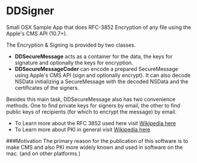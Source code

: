DDSigner
========

Small OSX Sample App that does RFC-3852 Encryption of any file using the Apple's CMS API (10.7+).

The Encryption & Signing is provided by two classes.
- <b>DDSecureMessage</b> acts as a container for the data, the keys for signature and optionally the keys for encryption. 
- <b>DDSecureMessageCoder</b> can encode a prepared SecureMessage using Apple's CMS API (sign and optionally encrypt). It can also decode NSData initializing a SecureMessage with the decoded NSData and the certificates of the signers.

Besides this main task, DDSecureMessage also has two convenience methods. One to find private keys for signers by email, the other to find public keys of recipients (for which to encrypt the message) by email.

- To Learn more about the RFC 3852 used here visit [Wikipedia here](http://en.wikipedia.org/wiki/Cryptographic_Message_Syntax)
- To Learn more about PKI in general visit [Wikipedia here](http://en.wikipedia.org/wiki/Public_key_infrastructure)

###Motivation
The primary reason for the publication of this software is to make CMS and also PKI more widely known and used in software on the mac. (and on other platforms.)<br/>
